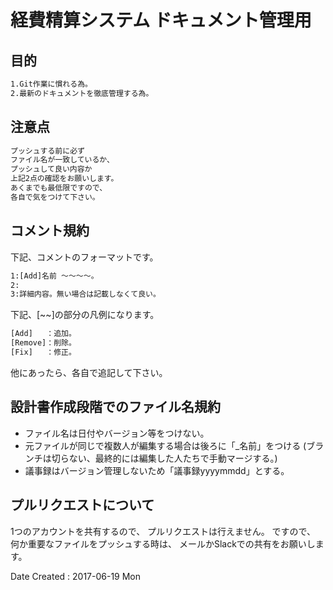 # 経費精算システム ドキュメント管理用

## 目的
```sh
1.Git作業に慣れる為。
2.最新のドキュメントを徹底管理する為。
```

## 注意点
```sh
プッシュする前に必ず
ファイル名が一致しているか、
プッシュして良い内容か
上記2点の確認をお願いします。
あくまでも最低限ですので、
各自で気をつけて下さい。
```

## コメント規約
下記、コメントのフォーマットです。
```sh
1:[Add]名前 ～～～～。
2:
3:詳細内容。無い場合は記載しなくて良い。
```

下記、[~~]の部分の凡例になります。
```sh
[Add]   ：追加。
[Remove]：削除。
[Fix]   ：修正。
```
他にあったら、各自で追記して下さい。

## 設計書作成段階でのファイル名規約
* ファイル名は日付やバージョン等をつけない。
* 元ファイルが同じで複数人が編集する場合は後ろに「_名前」をつける  (ブランチは切らない、最終的には編集した人たちで手動マージする。)
* 議事録はバージョン管理しないため「議事録yyyymmdd」とする。

## プルリクエストについて
1つのアカウントを共有するので、
プルリクエストは行えません。
ですので、
何か重要なファイルをプッシュする時は、
メールかSlackでの共有をお願いします。

Date Created : 2017-06-19 Mon
